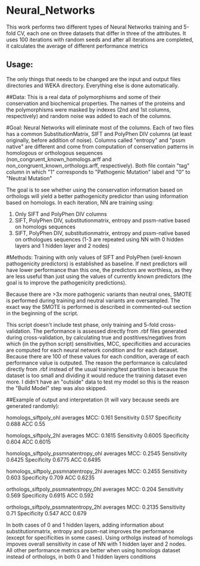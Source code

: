 # Neural_Networks
This work performs two different types of Neural Networks training and 5-fold CV, each one on three datasets that differ in three of the attributes. It uses 100 iterations with random seeds and after all iterations are completed, it calculates the average of different performance metrics


## Usage: 
The only things that needs to be changed are the input and output files directories and WEKA directory. Everything else is done automatically.

##Data:
This is a real data of polymorphisms and some of their conservation and biochemical properties. The names of the proteins and the polymorphisms were masked by indexes (2nd and 1st columns, respectively) and random noise was added to each of the columns.

#Goal:
Neural Networks will eliminate most of the columns. Each of two files has a common SubstitutionMatrix, SIFT and PolyPhen DIV columns (at least originally, before addition of noise). Columns called "entropy" and "pssm native" are different and come from computation of conservation patterns in homologous or orthologous sequences (non_congruent_known_homologs.arff and non_congruent_known_orthologs.arff, respectively). Both file contain "tag" column in which "1" corresponds to "Pathogenic Mutation" label and "0" to "Neutral Mutation"

The goal is to see whether using the conservation information based on orthologs will yield a better pathogenicity predictor than using information based on homologs. In each iteration, NN are training using:
1. Only SIFT and PolyPhen DIV columns
2. SIFT, PolyPhen DIV, substitutionmatrix,  entropy and pssm-native based on homologs sequences
3. SIFT, PolyPhen DIV, substitutionmatrix,  entropy and pssm-native based on orthologues sequences
(1-3 are repeated using NN with 0 hidden layers and 1 hidden layer and 2 nodes)

#Methods:
Training with only values of SIFT and PolyPhen (well-known pathogenicity predictors) is established as baseline. If next predictors will have lower performance than this one, the predictors are worthless, as they are less useful than just using the values of currently known predictors (the goal is to improve the pathogenicity predictions).

Because there are >3x more pathogenic variants than neutral ones, SMOTE is performed during training and neutral variants are oversampled. The exact way the SMOTE is performed is described in commented-out section in the beginning of the script.

This script doesn't include test phase, only training and 5-fold cross-validation. The performance is assessed directly from .rbf files generated during cross-validation, by calculating true and postitives/negatives from which (in the python script) sensitivities, MCC, specificities and accuracies are computed for each neural network condition and for each dataset. Because there are 100 of these values for each condition, average of each performance value is outputed. The reason the performance is calculated directly from .rbf instead of the usual training/test partition is because the dataset is too small and dividing it would reduce the training dataset even more. I didn't have an "outside" data to test my model so this is the reason the "Build Model" step was also skipped.

##Example of output and interpretation (it will vary because seeds are generated randomly):

homologs_siftpoly_ohl averages
MCC:
0.161
Sensitivity
0.517
Specificity
0.688
ACC
0.55

homologs_siftpoly_2hl averages
MCC:
0.1615
Sensitivity
0.6005
Specificity
0.604
ACC
0.6015

homologs_siftpoly_pssmnatentropy_ohl averages
MCC:
0.2545
Sensitivity
0.6425
Specificity
0.6775
ACC
0.6495

homologs_siftpoly_pssmnatentropy_2hl averages
MCC:
0.2455
Sensitivity
0.603
Specificity
0.709
ACC
0.6235

orthologs_siftpoly_pssmnatentropy_0hl averages
MCC:
0.204
Sensitivity
0.569
Specificity
0.6915
ACC
0.592

orthologs_siftpoly_pssmnatentropy_2hl averages
MCC:
0.2135
Sensitivity
0.71
Specificity
0.547
ACC
0.679


In both cases of 0 and 1 hidden layers, adding information about substitutionmatrix, entropy and pssm-nat improves the performance (except for specificities in some cases). Using ortholgs instead of homologs impoves overall sensitivity in case of NN with 1 hidden layer and 2 nodes. All other performance metrics are better when using homologs dataset instead of orthologs, in both 0 and 1 hidden layers conditions

